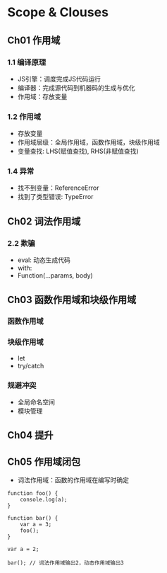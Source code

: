 # Scope & Clouses

## Ch01 作用域
### 1.1 编译原理
+ JS引擎：调度完成JS代码运行
+ 编译器：完成源代码到机器码的生成与优化
+ 作用域：存放变量

### 1.2 作用域
+ 存放变量
+ 作用域层级：全局作用域，函数作用域，块级作用域
+ 变量查找: LHS(赋值查找), RHS(非赋值查找)

### 1.4 异常
+ 找不到变量：ReferenceError
+ 找到了类型错误: TypeError

## Ch02 词法作用域
### 2.2 欺骗
+ eval: 动态生成代码
+ with: 
+ Function(...params, body)

## Ch03 函数作用域和块级作用域
### 函数作用域

### 块级作用域
+ let
+ try/catch

### 规避冲突
+ 全局命名空间
+ 模块管理

## Ch04 提升

## Ch05 作用域闭包
+ 词法作用域：函数的作用域在编写时确定
```
function foo() {
    console.log(a);
}

function bar() {
    var a = 3;
    foo();
}

var a = 2;

bar(); // 词法作用域输出2，动态作用域输出3
```